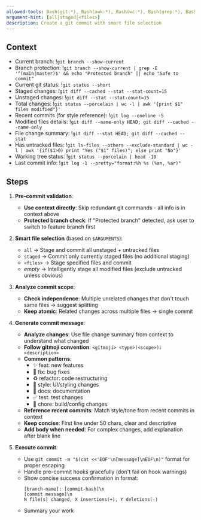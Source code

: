 ```yaml
---
allowed-tools: Bash(git:*), Bash(awk:*), Bash(wc:*), Bash(grep:*), Bash(print:*)
argument-hint: [all|staged|<files>]
description: Create a git commit with smart file selection
---
```


<ultrathink />

## Context

- Current branch: !`git branch --show-current`
- Branch protection: !`git branch --show-current | grep -E '^(main|master)$' && echo "Protected branch" || echo "Safe to commit"`
- Current git status: !`git status --short`
- Staged changes: !`git diff --cached --stat --stat-count=15`
- Unstaged changes: !`git diff --stat --stat-count=15`
- Total changes: !`git status --porcelain | wc -l | awk '{print $1" files modified"}'`
- Recent commits (for style reference): !`git log --oneline -5`
- Modified files details: !`git diff --name-only HEAD; git diff --cached --name-only`
- File change summary: !`git diff --stat HEAD; git diff --cached --stat`
- Has untracked files: !`git ls-files --others --exclude-standard | wc -l | awk '{if($1>0) print "Yes ("$1" files)"; else print "No"}'`
- Working tree status: !`git status --porcelain | head -10`
- Last commit info: !`git log -1 --pretty="format:%h %s (%an, %ar)"`

## Steps

1. **Pre-commit validation**:
   - **Use context directly**: Skip redundant git commands - all info is in context above
   - **Protected branch check**: If "Protected branch" detected, ask user to switch to feature branch first

2. **Smart file selection** (based on `$ARGUMENTS`):
   - `all` → Stage and commit all unstaged + untracked files
   - `staged` → Commit only currently staged files (no additional staging)
   - `<files>` → Stage specified files and commit
   - _empty_ → Intelligently stage all modified files (exclude untracked unless obvious)

3. **Analyze commit scope**:
   - **Check independence**: Multiple unrelated changes that don't touch same files → suggest splitting
   - **Keep atomic**: Related changes across multiple files → single commit

4. **Generate commit message**:
   - **Analyze changes**: Use file change summary from context to understand what changed
   - **Follow gitmoji convention**: `<gitmoji> <type>(<scope>): <description>`
   - **Common patterns**:
     - ✨ feat: new features
     - 🐛 fix: bug fixes
     - ♻️ refactor: code restructuring
     - 💄 style: UI/styling changes
     - 📝 docs: documentation
     - ✅ test: test changes
     - 🔧 chore: build/config changes
   - **Reference recent commits**: Match style/tone from recent commits in context
   - **Keep concise**: First line under 50 chars, clear and descriptive
   - **Add body when needed**: For complex changes, add explanation after blank line

5. **Execute commit**:
   - Use `git commit -m "$(cat <<'EOF'\n[message]\nEOF\n)"` format for proper escaping
   - Handle pre-commit hooks gracefully (don't fail on hook warnings)
   - Show concise success confirmation in format:
     ```plaintext
     [branch-name]: [commit-hash]\n
     [commit message]\n
     N file(s) changed, X insertions(+), Y deletions(-)
     ```
   - Summary your work
